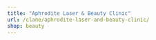 ```yaml
---
title: "Aphrodite Laser & Beauty Clinic"
url: /clane/aphrodite-laser-and-beauty-clinic/
shop: beauty
---
```

